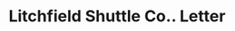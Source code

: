 ---
doi: 10.7916/D8P570GW
date_other: '1896'
date_other_textual: '1896'
form: correspondence
genre:
- Letters (correspondence)
name:
- Litchfield Shuttle Co.
object_in_context_url: https://biggert.cul.columbia.edu/items/view/ave_biggert_00504
subject_hierarchical_geographic:
- Southbridge, Massachusetts, United States
subject_name:
- Litchfield Shuttle Co.
title: Litchfield Shuttle Co.. Letter
sort_title: Litchfield Shuttle Co.. Letter
call_number: ave_biggert_00504
coordinates:
- 42.075,-72.03388888888888
pid: ave_biggert_00504
identifiers: ave_biggert_00504
thumbnail: https://derivativo-3.library.columbia.edu/iiif/2/ldpd:343756/full/!256,256/0/native.jpg
permalink: /biggert/ave_biggert_00504/
layout: iiif-image-page
---